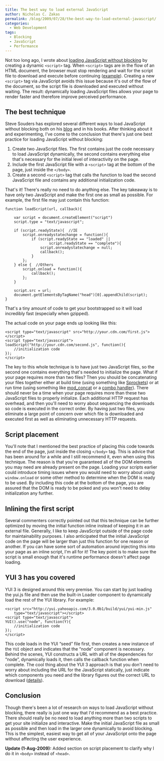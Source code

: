 ```yaml
---
title: The best way to load external JavaScript
author: Nicholas C. Zakas
permalink: /blog/2009/07/28/the-best-way-to-load-external-javascript/
categories:
  - Web Development
tags:
  - Blocking
  - JavaScript
  - Performance
---
```

Not too long ago, I wrote about [loading JavaScript without blocking][1] by creating a dynamic `<script>` tag. When `<script>` tags are in the flow of an HTML document, the browser must stop rendering and wait for the script file to download and execute before continuing ([example][2]). Creating a new `<script>` tag via JavaScript avoids this issue because it's out of the flow of the document, so the script file is downloaded and executed without waiting. The result: dynamically loading JavaScript files allows your page to render faster and therefore improve perceived performance.

## The best technique

Steve Souders has explored several different ways to load JavaScript without blocking both on his [blog][3] and in his books. After thinking about it and experimenting, I've come to the conclusion that there's just one best practice for loading JavaScript without blocking:

  1. Create two JavaScript files. The first contains just the code necessary to load JavaScript dynamically, the second contains everything else that's necessary for the initial level of interactivity on the page.
  2. Include the first JavaScript file with a `<script>` tag at the bottom of the page, just inside the `</body>`.
  3. Create a second `<script>` tag that calls the function to load the second JavaScript file and contains any additional initialization code.

That's it! There's really no need to do anything else. The key takeaway is to have only two JavaScript and make the first one as small as possible. For example, the first file may just contain this function:

    function loadScript(url, callback){
    
        var script = document.createElement("script")
        script.type = "text/javascript";
    
        if (script.readyState){  //IE
            script.onreadystatechange = function(){
                if (script.readyState == "loaded" ||
                        script.readyState == "complete"){
                    script.onreadystatechange = null;
                    callback();
                }
            };
        } else {  //Others
            script.onload = function(){
                callback();
            };
        }
    
        script.src = url;
        document.getElementsByTagName("head")[0].appendChild(script);
    }

That's a tiny amount of code to get your bootstrapped so it will load incredibly fast (especially when gzipped).

The actual code on your page ends up looking like this:

    <script type="text/javascript" src="http://your.cdn.com/first.js"></script>
    <script type="text/javascript">
    loadScript("http://your.cdn.com/second.js", function(){
        //initialization code
    });
    </script>

The key to this whole technique is to have just two JavaScript files, so the second one contains everything that's needed to initialize the page. What if your page requires more than two files? Then you should be concatenating your files together either at build time (using something like [Sprockets][4]) or at run time (using something like [mod_concat][5] or a [combo handler][6]). There should never be a time when your page requires more than these two JavaScript files to properly initialize. Each additional HTTP request has overhead, and then you'll need to worry about sequencing the downloads so code is executed in the correct order. By having just two files, you eliminate a large point of concern over which file is downloaded and executed first as well as eliminating unnecessary HTTP requests.

## Script placement

You'll note that I mentioned the best practice of placing this code towards the end of the page, just inside the closing `</body>` tag. This is advice that has been around for a while and I still recommend it, even when using this technique. The reason is that you're guaranteed all of the DOM elements you may need are already present on the page. Loading your scripts earlier could introduce timing issues where you would need to worry about using `window.onload` or some other method to determine when the DOM is ready to be used. By including this code at the bottom of the page, you are assured that the DOM is ready to be poked and you won't need to delay initialization any further.

## Inlining the first script

Several commenters correctly pointed out that this technique can be further optimized by moving the initial function inline instead of keeping it in an external file. Generally, I like to keep JavaScript outside of the page code for maintainability purposes. I also anticipated that the initial JavaScript code on the page will be larger than just this function for one reason or another. If you can have some sort of automation around injecting this into your page as an inline script, I'm all for it! The key point is to make sure the script is small enough that it's runtime performance doesn't affect page loading.

## YUI 3 has you covered

YUI 3 is designed around this very premise. You can start by just loading the yui.js file and then use the built-in Loader component to dynamically load the rest of the YUI library. For example:

    <script src="http://yui.yahooapis.com/3.0.0b1/build/yui/yui-min.js"
        type="text/javascript"></script>
    <script type="text/javascript">
    YUI().use("node", function(Y){
        //initialization code
    });
    </script>

This code loads in the YUI &#8220;seed&#8221; file first, then creates a new instance of the `YUI` object and indicates that the &#8220;node&#8221; component is necessary. Behind the scenes, YUI constructs a URL with all of the dependencies for &#8220;node&#8221;, dynamically loads it, then calls the callback function when complete. The cool thing about the YUI 3 approach is that you don't need to worry about including the URL for the JavaScript statically, just indicate which components you need and the library figures out the correct URL to download ([details][7]).

## Conclusion

Though there's been a lot of research on ways to load JavaScript without blocking, there really is just one way that I'd recommend as a best practice. There should really be no need to load anything more than two scripts to get your site initialize and interactive. Make the initial JavaScript file as small as possible and then load in the larger one dynamically to avoid blocking. This is the simplest, easiest way to get all of your JavaScript onto the page without affecting the user experience.

**Update (1-Aug-2009):** Added section on script placement to clarify why I do it in `<body>` instead of `<head>`.

 [1]: {{site.url}}/blog/2009/06/23/loading-javascript-without-blocking/
 [2]: http://stevesouders.com/hpws/js-blocking.php
 [3]: http://www.stevesouders.com/blog/2009/04/27/loading-scripts-without-blocking/
 [4]: http://getsprockets.org/
 [5]: http://code.google.com/p/modconcat/
 [6]: http://blog.davglass.com/files/yui/combo/
 [7]: http://developer.yahoo.com/yui/3/yui/

